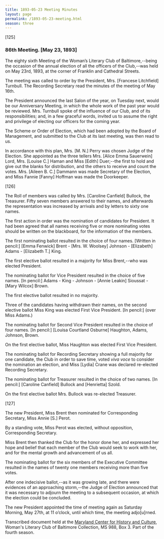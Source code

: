 ```yaml
---
title: 1893-05-23 Meeting Minutes
layout: page
permalink: /1893-05-23-meeting.html
season: three
---
```

[125]

### 86th Meeting. [May 23, 1893]

The eighty sixth Meeting of the Woman’s Literary Club of Baltimore,--being the occasion of the annual election of all the officers of the Club,--was held on May 23rd, 1893, at the corner of Franklin and Cathedral Streets.

The meeting was called to order by the President, Mrs. [Francese Litchfield] Turnbull. The Recording Secretary read the minutes of the meeting of May 16th.

The President announced the last Salon of the year, on Tuesday next, would be our Anniversary Meeting, in which the whole work of the past year would be reviewed. Mrs. Turnbull spoke of the influence of our Club, and of its responsibilities; and, in a few graceful words, invited us to assume the right and privilege of electing our officers for the coming year.

The Scheme or Order of Election, which had been adopted by the Board of Management, and submitted to the Club at its last meeting, was then read to us.

In accordance with this plan, Mrs. [M. N.] Perry was chosen Judge of the Election. She appointed as the three tellers Mrs. [Alice Emma Sauerwein] Lord, Mrs. [Louise C.] Haman and Miss [Edith] Duer;--the first to hold and give out the blanks for distribution, and the others to receive and count the votes. Mrs. [Aileen B. C.] Dammann was made Secretary of the Election, and Miss Fannie [Fanny] Hoffman was made the Doorkeeper.

[126]

The Roll of members was called by Mrs. [Caroline Canfield] Bullock, the Treasurer. Fifty seven members answered to their names, and afterwards the representation was increased by arrivals and by letters to sixty one names.

The first action in order was the nomination of candidates for President. It had been agreed that all names receiving five or more nominating votes should be written on the blackboard, for the information of the members.

The first nominating ballot resulted in the choice of four names. [Written in pencil:] [Emma Fenwick] Brent - [Mrs. W. Woolsey] Johnson - [Elizabeth] Adams - [Elizabeth T.] King.

The first elective ballot resulted in a majority for Miss  Brent,--who was elected President.

The nominating ballot for Vice President resulted in the choice of five names. [In pencil:] Adams - King - Johnson - [Annie Leakin] Sioussat - [Mary Wilcox] Brown.

The first elective ballot resulted in no majority.

Three of the candidates having withdrawn their names, on the second elective ballot Miss King was elected First Vice President. [In pencil:] (over Miss Adams.)

The nominating ballot for Second Vice President resulted in the choice of four names. [In pencil:] [Louisa Courtland Osburne] Haughton, Adams, Johnson, Brown. 

On the first elective ballot, Miss Haughton was elected First Vice President. 

The nominating ballot for Recording Secretary showing a full majority for one candidate, the Club in order to save time, voted _viva voce_ to consider the nomination an election, and Miss [Lydia] Crane was declared re-elected Recording Secretary.

The nominating ballot for Treasurer resulted in the choice of two names. [In pencil:] [Caroline Canfield] Bullock and [Henrietta] Szold.

On the first elective ballot Mrs. Bullock was re-elected Treasurer.

[127]

The new President, Miss Brent then nominated for Corresponding Secretary, Miss Annie [S.] Perot.

By a standing vote, Miss Perot was elected, without opposition, Corresponding Secretary.

Miss Brent then thanked the Club for the honor done her, and expressed her hope and belief that each member of the Club would seek to work with her, and for the mental growth and advancement of us all.

The nominating ballot for the six members of the Executive Committee resulted in the names of twenty one members receiving more than five votes.

After one indecisive ballot,--as it was growing late, and there were evidences of an approaching storm,--the Judge of Election announced that it was necessary to adjourn the meeting to a subsequent occasion, at which the election could be concluded.

The new President appointed the time of meeting again as Saturday Morning, May 27th, at 11 o’clock, until which time, the meeting adjo[u]rned.

Transcribed document held at the [Maryland Center for History and Culture](http://mdhs.org/), Woman's Literary Club of Baltimore Collection, MS 988, Box 3. Part of the fourth season.